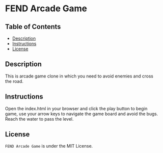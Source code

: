 # FEND Arcade Game

## Table of Contents

* [Description](#description)
* [Instructions](#instructions)
* [License](#license)

## Description

This is arcade game clone in which you need to avoid enemies and cross the road.

## Instructions

Open the index.html in your browser and click the play button to begin game, use
your arrow keys to navigate the game board and avoid the bugs. Reach the water
to pass the level.


## License

`FEND Arcade Game` is under the MIT License.
